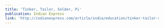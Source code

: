 ```yaml
---
title: 'Tinker, Tailor, Solder, Pi'
publication: Indian Express
link: 'http://indianexpress.com/article/india/education/tinker-tailor-solder-pi-2/'
---
```


